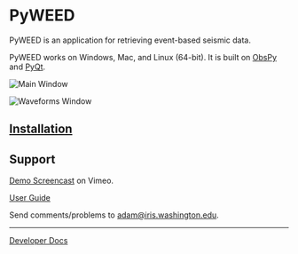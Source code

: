 # PyWEED

PyWEED is an application for retrieving event-based seismic data.

PyWEED works on Windows, Mac, and Linux (64-bit). It is built on [ObsPy](https://obspy.org/) and
[PyQt](https://pypi.python.org/pypi/PyQt4).

![Main Window](MainWindow.png)

![Waveforms Window](WaveformsWindow.png)

## [Installation](Installation.md)

## Support

[Demo Screencast](https://vimeo.com/246357529) on Vimeo.

[User Guide](UserGuide/index.md)

Send comments/problems to adam@iris.washington.edu.

---

[Developer Docs](Developer.md)
